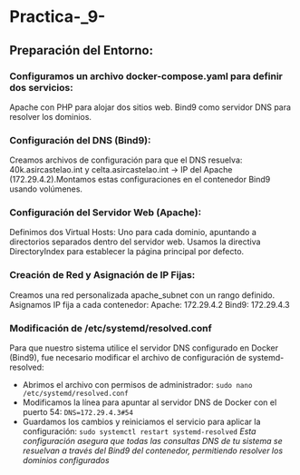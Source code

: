 # Practica-_9-

## Preparación del Entorno:
### Configuramos un archivo docker-compose.yaml para definir dos servicios:

Apache con PHP para alojar dos sitios web.
Bind9 como servidor DNS para resolver los dominios.

### Configuración del DNS (Bind9):

Creamos archivos de configuración para que el DNS resuelva:
40k.asircastelao.int y celta.asircastelao.int → IP del Apache (172.29.4.2).Montamos estas configuraciones en el contenedor Bind9 usando volúmenes.

### Configuración del Servidor Web (Apache):

Definimos dos Virtual Hosts:
Uno para cada dominio, apuntando a directorios separados dentro del servidor web.
Usamos la directiva DirectoryIndex para establecer la página principal por defecto.

### Creación de Red y Asignación de IP Fijas:

Creamos una red personalizada apache_subnet con un rango definido.
Asignamos IP fija a cada contenedor:
Apache: 172.29.4.2
Bind9: 172.29.4.3

### Modificación de /etc/systemd/resolved.conf

Para que nuestro sistema utilice el servidor DNS configurado en Docker (Bind9), fue necesario modificar el archivo de configuración de systemd-resolved:
- Abrimos el archivo con permisos de administrador: `sudo nano /etc/systemd/resolved.conf`
- Modificamos la línea para apuntar al servidor DNS de Docker con el puerto 54: `DNS=172.29.4.3#54`
- Guardamos los cambios y reiniciamos el servicio para aplicar la configuración: `sudo systemctl restart systemd-resolved`
*Esta configuración asegura que todas las consultas DNS de tu sistema se resuelvan a través del Bind9 del contenedor, permitiendo resolver los dominios configurados*